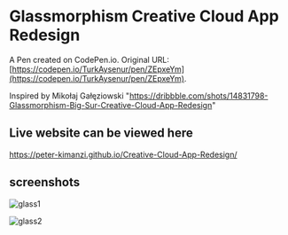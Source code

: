 # Glassmorphism Creative Cloud App Redesign

A Pen created on CodePen.io. Original URL: [https://codepen.io/TurkAysenur/pen/ZEpxeYm](https://codepen.io/TurkAysenur/pen/ZEpxeYm).

Inspired by Mikołaj Gałęziowski
"https://dribbble.com/shots/14831798-Glassmorphism-Big-Sur-Creative-Cloud-App-Redesign"

## Live website can be viewed here

https://peter-kimanzi.github.io/Creative-Cloud-App-Redesign/

## screenshots

![glass1](https://user-images.githubusercontent.com/71552773/169787993-f431e99e-e3ad-456b-92b2-300003fd6972.PNG)


![glass2](https://user-images.githubusercontent.com/71552773/169788163-b9738b4c-3405-4365-a180-2436746f2455.PNG)
